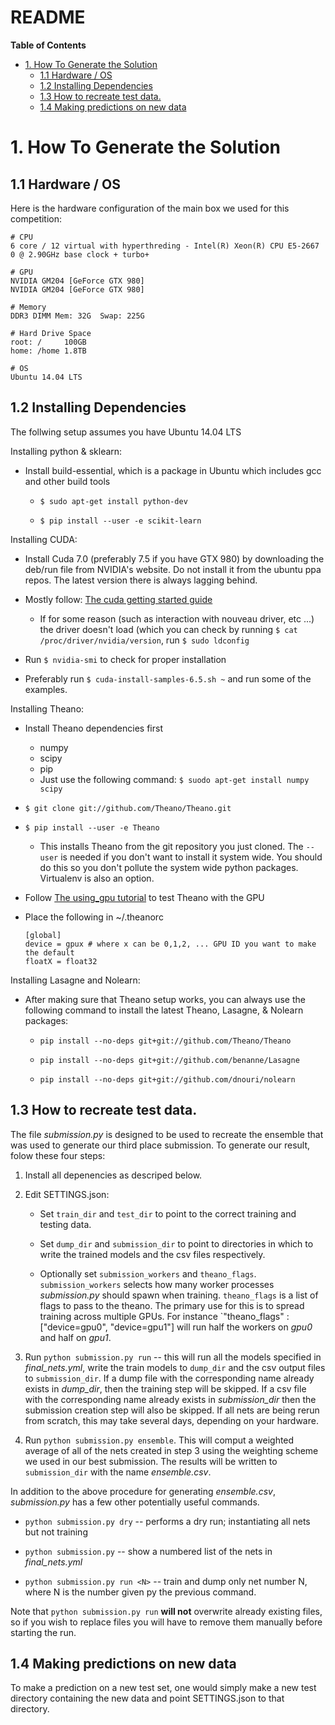 README
=======

**Table of Contents**

- [1. How To Generate the Solution](#1-how-to-generate-the-solution)
	- [1.1 Hardware / OS](#11-hardware--os)
	- [1.2 Installing Dependencies](#12-installing-dependencies)
	- [1.3 How to recreate test data.](#13-how-to-recreate-test-data)
	- [1.4 Making predictions on new data](#14-making-predictions-on-new-data)

# 1. How To Generate the Solution

## 1.1 Hardware / OS

Here is the hardware configuration of the main box we used for this competition:

	# CPU
    6 core / 12 virtual with hyperthreding - Intel(R) Xeon(R) CPU E5-2667 0 @ 2.90GHz base clock + turbo+

    # GPU
    NVIDIA GM204 [GeForce GTX 980]
	NVIDIA GM204 [GeForce GTX 980]

    # Memory
    DDR3 DIMM Mem: 32G  Swap: 225G

    # Hard Drive Space
    root: / 	100GB
    home: /home 1.8TB

    # OS
    Ubuntu 14.04 LTS

## 1.2 Installing Dependencies

The follwing setup assumes you have Ubuntu 14.04 LTS

Installing python & sklearn:
-   Install build-essential, which is a package in Ubuntu which includes gcc and other build tools

	- `$ sudo apt-get install python-dev`

	- `$ pip install --user -e scikit-learn`

Installing CUDA:
-   Install Cuda 7.0 (preferably 7.5 if you have GTX 980) by downloading the deb/run file from NVIDIA's website.
    Do not install it from the ubuntu ppa repos. The latest version there is always lagging behind.

-   Mostly follow: [The cuda getting started guide](http://docs.nvidia.com/cuda/cuda-getting-started-guide-for-linux/)
	- If for some reason (such as interaction with nouveau driver, etc ...) 
	  the driver doesn't load (which you can check by running `$ cat /proc/driver/nvidia/version`,
      run `$ sudo ldconfig`

-   Run `$ nvidia-smi` to check for proper installation

-   Preferably run `$ cuda-install-samples-6.5.sh ~` and run some of the examples.

Installing Theano:
-   Install Theano dependencies first
    -   numpy
    -   scipy
    -   pip
    -   Just use the following command: `$ suodo apt-get install numpy scipy`
-   `$ git clone git://github.com/Theano/Theano.git`
-   `$ pip install --user -e Theano`
    - This installs Theano from the git repository you just cloned. The `--user` is needed
      if you don't want to install it system wide. You should do this so you don't pollute
      the system wide python packages. Virtualenv is also an option.

-   Follow [The using_gpu tutorial](http://deeplearning.net/software/theano/tutorial/using_gpu.html#using-gpu) to test Theano with the GPU

-   Place the following in ~/.theanorc

        [global]
        device = gpux # where x can be 0,1,2, ... GPU ID you want to make the default
        floatX = float32

Installing Lasagne and Nolearn:
- After making sure that Theano setup works, you can always use the following command to install the latest Theano, Lasagne, & Nolearn packages:

	- `pip install --no-deps git+git://github.com/Theano/Theano`

	- `pip install --no-deps git+git://github.com/benanne/Lasagne`

	- `pip install --no-deps git+git://github.com/dnouri/nolearn`

## 1.3 How to recreate test data.

The file *submission.py* is designed to be used to recreate the ensemble that
was used to generate our third place submission. To generate our result, folow
these four steps:

1. Install all depenencies as descriped below.

2. Edit SETTINGS.json: 
    - Set `train_dir` and `test_dir` to point to the correct training and
    testing data.

    - Set `dump_dir` and `submission_dir` to point to directories in which to
    write the trained models and the csv files respectively.

    - Optionally set `submission_workers` and `theano_flags`.
    `submission_workers` selects how many worker processes *submission.py*
    should spawn when training. `theano_flags` is a list of flags to pass to the
    theano. The primary use for this is to spread training across multiple GPUs.
    For instance `"theano_flags" : ["device=gpu0", "device=gpu1"] will run half
    the workers on *gpu0* and half on *gpu1*.

3. Run `python submission.py run` -- this will run all the models specified in
*final_nets.yml*, write the train models to `dump_dir` and the csv output files
to `submission_dir`. If a dump file with the corresponding name already exists
in *dump_dir*, then the training step will be skipped. If a csv file with the
corresponding name already exists in *submission_dir* then the submission
creation step will also be skipped. If all nets are being rerun from scratch,
this may take several days, depending on your hardware.

4. Run `python submission.py ensemble`. This will comput a weighted average of
all of the nets created in step 3 using the weighting scheme we used in our best
submission. The results will be written to `submission_dir` with the name
*ensemble.csv*.

In addition to the above procedure for generating *ensemble.csv*,
*submission.py* has a few other potentially useful commands.

- `python submission.py dry` -- performs a dry run; instantiating all nets but
not training

- `python submission.py` -- show a numbered list of the nets in
*final_nets.yml*

- `python submission.py run <N>` -- train and dump only net
number N, where N is the number given py the previous command.

Note that `python submission.py run` **will not** overwrite already existing
files, so if you wish to replace files you will have to remove them manually
before starting the run.

## 1.4 Making predictions on new data

To make a prediction on a new test set, one would simply make a new test
directory containing the new data and point SETTINGS.json to that directory.